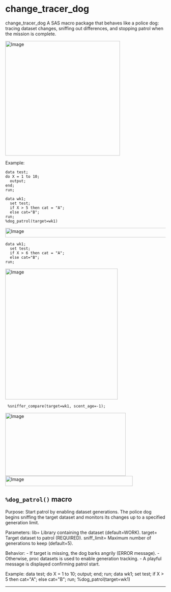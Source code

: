 # change_tracer_dog
change_tracer_dog A SAS macro package that behaves like a police dog: tracing dataset changes, sniffing out differences, and stopping patrol when the mission is complete.

<img width="360" height="360" alt="Image" src="https://github.com/user-attachments/assets/03cdeda9-1626-4fb3-9d53-bb4cce8b0255" />


Example:
~~~sas
data test;
do X = 1 to 10;
  output;
end;
run;

data wk1;
  set test;
  if X > 5 then cat = "A";
  else cat="B";
run;
%dog_patrol(target=wk1)
~~~

<img width="668" height="30" alt="Image" src="https://github.com/user-attachments/assets/f3e50028-86b1-458f-a6f6-7a4264cd672c" />  

~~~sas
data wk1;
  set test;
  if X > 6 then cat = "A";
  else cat="B";
run;
~~~

<img width="353" height="411" alt="Image" src="https://github.com/user-attachments/assets/5c802cdc-4243-401b-92e2-80a8aed795ca" />  

~~~sas
 %sniffer_compare(target=wk1, scent_age=-1);
~~~

<img width="378" height="198" alt="Image" src="https://github.com/user-attachments/assets/39d2550d-d39b-4748-bcc8-ab78bb780d95" />  
</br>
  
<img width="400" height="32" alt="Image" src="https://github.com/user-attachments/assets/09f98131-6ba0-407c-91c9-928280d1f876" />      

## `%dog_patrol()` macro <a name="dogpatrol-macro-2"></a> ######
  Purpose:  Start patrol by enabling dataset generations. 
            The police dog begins sniffing the target dataset and 
            monitors its changes up to a specified generation limit.
 
  Parameters:
    lib=         Library containing the dataset (default=WORK).
    target=      Target dataset to patrol (REQUIRED).
    sniff_limit= Maximum number of generations to keep (default=5).
 
  Behavior:
    - If target is missing, the dog barks angrily (ERROR message).
    - Otherwise, proc datasets is used to enable generation tracking.
    - A playful message is displayed confirming patrol start.
 
  Example:
    data test;
    do X = 1 to 10;
      output;
    end;
    run;
    data wk1;
      set test;
      if X > 5 then cat="A"; else cat="B";
    run;
    %dog_patrol(target=wk1)

  
---
